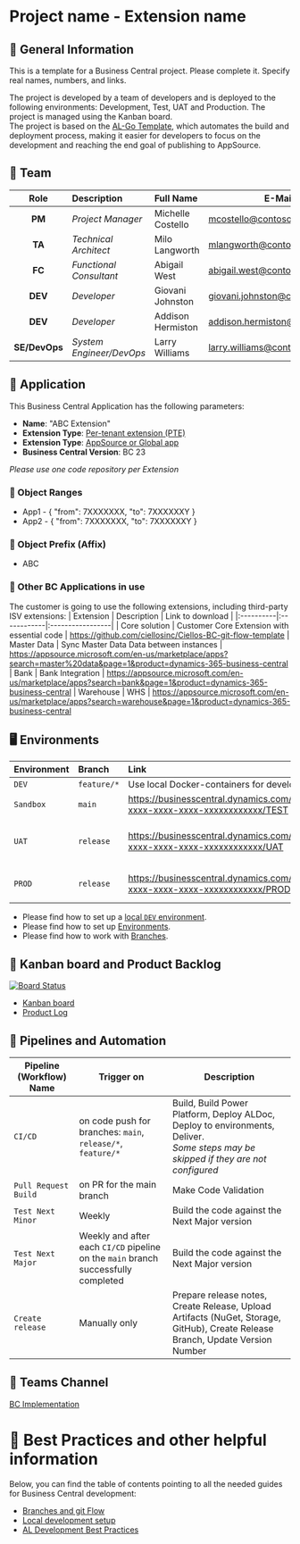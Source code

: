 # Project name - Extension name
## :mega: General Information
This is a template for a Business Central project. Please complete it. Specify real names, numbers, and links.

The project is developed by a team of developers and is deployed to the following environments: Development, Test, UAT and Production. 
The project is managed using the Kanban board. 
<br />The project is based on the [AL-Go Template](https://github.com/microsoft/AL-Go), which automates the build and deployment process, making it easier for developers to focus on the development and reaching the end goal of publishing to AppSource.

## :steam_locomotive: Team
| Role          | Description              | Full Name              | E-Mail                        | Notifications |
|:-------------:|:-------------------------|:-----------------------|-------------------------------|---------------|
| **PM**        | *Project Manager*        | Michelle Costello      | mcostello@contoso.com         | Yes
| **TA**        | *Technical Architect*    | Milo Langworth         | mlangworth@contoso.com        | Yes
| **FC**        | *Functional Consultant*  | Abigail West           | abigail.west@contoso.com      | No
| **DEV**       | *Developer*              | Giovani Johnston       | giovani.johnston@contoso.com  | Yes
| **DEV**       | *Developer*              | Addison Hermiston      | addison.hermiston@contoso.com | No
| **SE/DevOps** | *System Engineer/DevOps* | Larry Williams         | larry.williams@contoso.com    | Yes

## :unicorn: Application
This Business Central Application has the following parameters:
- **Name**: "ABC Extension"  
- **Extension Type**: [Per-tenant extension (PTE)](https://learn.microsoft.com/en-us/dynamics365/business-central/dev-itpro/developer/devenv-extension-types-and-scope#per-tenant-extensions-ptes)  
- **Extension Type**: [AppSource or Global app](https://learn.microsoft.com/en-us/dynamics365/business-central/dev-itpro/developer/devenv-extension-types-and-scope#global-apps)
- **Business Central Version**: BC 23

*Please use one code repository per Extension*

### :triangular_ruler: Object Ranges
- App1 - {
    "from": 7XXXXXXX,
    "to": 7XXXXXXY
  }
- App2 - {
    "from": 7XXXXXXX,
    "to": 7XXXXXXY
  }

### :date: Object Prefix (Affix)
- ABC

### :lollipop: Other BC Applications in use
The customer is going to use the following extensions, including third-party ISV extensions:
| Extension | Description | Link to download |
|:----------|:------------|:-----------------|
| Core solution | Customer Core Extension with essential code | https://github.com/ciellosinc/Ciellos-BC-git-flow-template
| Master Data | Sync Master Data Data between instances | https://appsource.microsoft.com/en-us/marketplace/apps?search=master%20data&page=1&product=dynamics-365-business-central
| Bank | Bank Integration | https://appsource.microsoft.com/en-us/marketplace/apps?search=bank&page=1&product=dynamics-365-business-central
| Warehouse | WHS | https://appsource.microsoft.com/en-us/marketplace/apps?search=warehouse&page=1&product=dynamics-365-business-central

## 🖥️ Environments
| Environment | Branch      |  Link                                                                          | Description |
|:------------|:------------|:-------------------------------------------------------------------------------|-------------|
| `DEV`       | `feature/*` | Use local Docker-containers for development                                    | Dev box
| `Sandbox`   | `main`      | https://businesscentral.dynamics.com/xxxxxxxx-xxxx-xxxx-xxxx-xxxxxxxxxxxx/TEST | Internal Testing
| `UAT`       | `release`   | https://businesscentral.dynamics.com/xxxxxxxx-xxxx-xxxx-xxxx-xxxxxxxxxxxx/UAT  | Customer's User Acceptance Test
| `PROD`      | `release`   | https://businesscentral.dynamics.com/xxxxxxxx-xxxx-xxxx-xxxx-xxxxxxxxxxxx/PROD | Production - we have no access

- Please find how to set up a [local `DEV` environment](https://github.com/ciellosinc/Ciellos-BC-git-flow-template/blob/main/Guides/LocalDevelopment.md).  
- Please find how to set up [Environments](https://dev.azure.com/ciellos-bc/main/_wiki/wikis/Internal%20Wiki/109/Environments).  
- Please find how to work with [Branches](https://github.com/ciellosinc/Ciellos-BC-git-flow-template/blob/main/Guides/BranchFlow.md).

## :microscope: Kanban board and Product Backlog
[![Board Status](https://ciellos.visualstudio.com/6f789900-0db7-46c9-9b00-84e46c577012/12d40337-33b9-431b-8f86-a52195352ee1/_apis/work/boardbadge/7c8cf15d-7ca5-45f8-9a46-e6cb22409844)](https://ciellos.visualstudio.com/6f789900-0db7-46c9-9b00-84e46c577012/_boards/board/t/12d40337-33b9-431b-8f86-a52195352ee1/Microsoft.RequirementCategory)

- [Kanban board](https://ciellos.visualstudio.com/Ciellos%20BC%20git%20flow%20Template/_boards/board/t/Ciellos%20BC%20git%20flow%20Template%20Team/Stories)
- [Product Log](https://ciellos.visualstudio.com/Ciellos%20BC%20git%20flow%20Template)


## :passport_control: Pipelines and Automation
| Pipeline (Workflow) Name | Trigger on | Description |
|--------------------------|------------|-------------|
| `CI/CD`              | on code push for branches: `main`, `release/*`, `feature/*` | Build, Build Power Platform, Deploy ALDoc, Deploy to environments, Deliver. </br> _Some steps may be skipped if they are not configured_
| `Pull Request Build` | on PR for the main branch | Make Code Validation
| `Test Next Minor`    | Weekly | Build the code against the Next Major version
| `Test Next Major`    | Weekly and after each `CI/CD` pipeline on the `main` branch successfully completed | Build the code against the Next Major version
| `Create release`     | Manually only | Prepare release notes, Create Release, Upload Artifacts (NuGet, Storage, GitHub), Create Release Branch, Update Version Number


## :bell: Teams Channel
[BC Implementation](https://teams.microsoft.com/l/channel/19%3ARCJIPW3TwGLgWSR7xB79M5_xPlei2GFJ59xE0eRG4rw1%40thread.tacv2/General?groupId=be7a6c1c-7f8a-4282-addf-e99ebbd295ce&tenantId=46e85934-1fab-4533-a4ad-de92ce1fd81a)


# :moyai: Best Practices and other helpful information
Below, you can find the table of contents pointing to all the needed guides for Business Central development:

- [Branches and git Flow](https://github.com/ciellosinc/Ciellos-BC-git-flow-template/blob/main/Guides/BranchFlow.md)
- [Local development setup](https://github.com/ciellosinc/Ciellos-BC-git-flow-template/blob/main/Guides/LocalDevelopment.md)
- [AL Development Best Practices](https://github.com/ciellosinc/Ciellos-BC-git-flow-template/blob/main/Guides/ALDevelopmentBestPractices.md)
